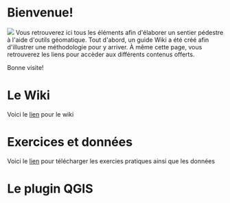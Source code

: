 # Bienvenue!
![](https://image.ibb.co/j4nLUR/Captureoiedpasfhgdfs.png)
Vous retrouverez ici tous les éléments afin d'élaborer un sentier pédestre à l'aide d'outils géomatique. Tout d'abord, un guide Wiki a été créé afin d'illustrer une méthodologie pour y arriver. 
À même cette page, vous retrouverez les liens pour accèder aux différents contenus offerts.

Bonne visite!   

# Le Wiki   
Voici le [lien](https://github.com/ESGALE/Wiki-Guide/wiki/Page-d%E2%80%99accueil) pour le wiki   

# Exercices et données     
Voici le [lien](https://github.com/ESGALE/Wiki-Guide/releases) pour télécharger les exercies pratiques ainsi que les données   

# Le plugin QGIS   
